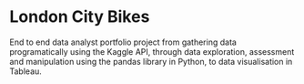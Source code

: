 # London City Bikes
 End to end data analyst portfolio project from gathering data programatically using the Kaggle API, through data exploration, assessment and manipulation using the pandas library in Python, to data visualisation in Tableau.
